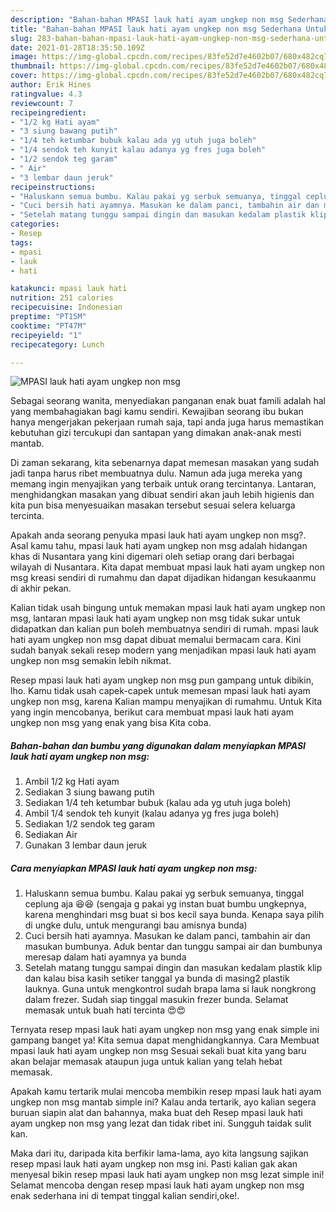 ```yaml
---
description: "Bahan-bahan MPASI lauk hati ayam ungkep non msg Sederhana Untuk Jualan"
title: "Bahan-bahan MPASI lauk hati ayam ungkep non msg Sederhana Untuk Jualan"
slug: 283-bahan-bahan-mpasi-lauk-hati-ayam-ungkep-non-msg-sederhana-untuk-jualan
date: 2021-01-28T18:35:50.109Z
image: https://img-global.cpcdn.com/recipes/83fe52d7e4602b07/680x482cq70/mpasi-lauk-hati-ayam-ungkep-non-msg-foto-resep-utama.jpg
thumbnail: https://img-global.cpcdn.com/recipes/83fe52d7e4602b07/680x482cq70/mpasi-lauk-hati-ayam-ungkep-non-msg-foto-resep-utama.jpg
cover: https://img-global.cpcdn.com/recipes/83fe52d7e4602b07/680x482cq70/mpasi-lauk-hati-ayam-ungkep-non-msg-foto-resep-utama.jpg
author: Erik Hines
ratingvalue: 4.3
reviewcount: 7
recipeingredient:
- "1/2 kg Hati ayam"
- "3 siung bawang putih"
- "1/4 teh ketumbar bubuk kalau ada yg utuh juga boleh"
- "1/4 sendok teh kunyit kalau adanya yg fres juga boleh"
- "1/2 sendok teg garam"
- " Air"
- "3 lembar daun jeruk"
recipeinstructions:
- "Haluskann semua bumbu. Kalau pakai yg serbuk semuanya, tinggal ceplung aja 😆😆 (sengaja g pakai yg instan buat bumbu ungkepnya, karena menghindari msg buat si bos kecil saya bunda. Kenapa saya pilih di ungke dulu, untuk mengurangi bau amisnya bunda)"
- "Cuci bersih hati ayamnya. Masukan ke dalam panci, tambahin air dan masukan bumbunya. Aduk bentar dan tunggu sampai air dan bumbunya meresap dalam hati ayamnya ya bunda"
- "Setelah matang tunggu sampai dingin dan masukan kedalam plastik klip dan kalau bisa kasih setiker tanggal ya bunda di masing2 plastik lauknya. Guna untuk mengkontrol sudah brapa lama si lauk nongkrong dalam frezer. Sudah siap tinggal masukin frezer bunda. Selamat memasak untuk buah hati tercinta 😍😍"
categories:
- Resep
tags:
- mpasi
- lauk
- hati

katakunci: mpasi lauk hati 
nutrition: 251 calories
recipecuisine: Indonesian
preptime: "PT15M"
cooktime: "PT47M"
recipeyield: "1"
recipecategory: Lunch

---
```



![MPASI lauk hati ayam ungkep non msg](https://img-global.cpcdn.com/recipes/83fe52d7e4602b07/680x482cq70/mpasi-lauk-hati-ayam-ungkep-non-msg-foto-resep-utama.jpg)

Sebagai seorang wanita, menyediakan panganan enak buat famili adalah hal yang membahagiakan bagi kamu sendiri. Kewajiban seorang ibu bukan hanya mengerjakan pekerjaan rumah saja, tapi anda juga harus memastikan kebutuhan gizi tercukupi dan santapan yang dimakan anak-anak mesti mantab.

Di zaman  sekarang, kita sebenarnya dapat memesan masakan yang sudah jadi tanpa harus ribet membuatnya dulu. Namun ada juga mereka yang memang ingin menyajikan yang terbaik untuk orang tercintanya. Lantaran, menghidangkan masakan yang dibuat sendiri akan jauh lebih higienis dan kita pun bisa menyesuaikan masakan tersebut sesuai selera keluarga tercinta. 



Apakah anda seorang penyuka mpasi lauk hati ayam ungkep non msg?. Asal kamu tahu, mpasi lauk hati ayam ungkep non msg adalah hidangan khas di Nusantara yang kini digemari oleh setiap orang dari berbagai wilayah di Nusantara. Kita dapat membuat mpasi lauk hati ayam ungkep non msg kreasi sendiri di rumahmu dan dapat dijadikan hidangan kesukaanmu di akhir pekan.

Kalian tidak usah bingung untuk memakan mpasi lauk hati ayam ungkep non msg, lantaran mpasi lauk hati ayam ungkep non msg tidak sukar untuk didapatkan dan kalian pun boleh membuatnya sendiri di rumah. mpasi lauk hati ayam ungkep non msg dapat dibuat memalui bermacam cara. Kini sudah banyak sekali resep modern yang menjadikan mpasi lauk hati ayam ungkep non msg semakin lebih nikmat.

Resep mpasi lauk hati ayam ungkep non msg pun gampang untuk dibikin, lho. Kamu tidak usah capek-capek untuk memesan mpasi lauk hati ayam ungkep non msg, karena Kalian mampu menyajikan di rumahmu. Untuk Kita yang ingin mencobanya, berikut cara membuat mpasi lauk hati ayam ungkep non msg yang enak yang bisa Kita coba.

<!--inarticleads1-->

##### Bahan-bahan dan bumbu yang digunakan dalam menyiapkan MPASI lauk hati ayam ungkep non msg:

1. Ambil 1/2 kg Hati ayam
1. Sediakan 3 siung bawang putih
1. Sediakan 1/4 teh ketumbar bubuk (kalau ada yg utuh juga boleh)
1. Ambil 1/4 sendok teh kunyit (kalau adanya yg fres juga boleh)
1. Sediakan 1/2 sendok teg garam
1. Sediakan  Air
1. Gunakan 3 lembar daun jeruk




<!--inarticleads2-->

##### Cara menyiapkan MPASI lauk hati ayam ungkep non msg:

1. Haluskann semua bumbu. Kalau pakai yg serbuk semuanya, tinggal ceplung aja 😆😆 (sengaja g pakai yg instan buat bumbu ungkepnya, karena menghindari msg buat si bos kecil saya bunda. Kenapa saya pilih di ungke dulu, untuk mengurangi bau amisnya bunda)
1. Cuci bersih hati ayamnya. Masukan ke dalam panci, tambahin air dan masukan bumbunya. Aduk bentar dan tunggu sampai air dan bumbunya meresap dalam hati ayamnya ya bunda
1. Setelah matang tunggu sampai dingin dan masukan kedalam plastik klip dan kalau bisa kasih setiker tanggal ya bunda di masing2 plastik lauknya. Guna untuk mengkontrol sudah brapa lama si lauk nongkrong dalam frezer. Sudah siap tinggal masukin frezer bunda. Selamat memasak untuk buah hati tercinta 😍😍




Ternyata resep mpasi lauk hati ayam ungkep non msg yang enak simple ini gampang banget ya! Kita semua dapat menghidangkannya. Cara Membuat mpasi lauk hati ayam ungkep non msg Sesuai sekali buat kita yang baru akan belajar memasak ataupun juga untuk kalian yang telah hebat memasak.

Apakah kamu tertarik mulai mencoba membikin resep mpasi lauk hati ayam ungkep non msg mantab simple ini? Kalau anda tertarik, ayo kalian segera buruan siapin alat dan bahannya, maka buat deh Resep mpasi lauk hati ayam ungkep non msg yang lezat dan tidak ribet ini. Sungguh taidak sulit kan. 

Maka dari itu, daripada kita berfikir lama-lama, ayo kita langsung sajikan resep mpasi lauk hati ayam ungkep non msg ini. Pasti kalian gak akan menyesal bikin resep mpasi lauk hati ayam ungkep non msg lezat simple ini! Selamat mencoba dengan resep mpasi lauk hati ayam ungkep non msg enak sederhana ini di tempat tinggal kalian sendiri,oke!.

